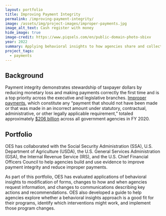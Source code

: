 ```yaml
---
layout: portfolio
title: Improving Payment Integrity
permalink: /improving-payment-integrity/
image: /assets/img/project-images/improper-payments.jpg
image_alt_text: Cash register with money
hide_image: true
image-credit: https://www.piqsels.com/en/public-domain-photo-sbixv 
year: 2022
summary: Applying behavioral insights to how agencies share and collect information can improve payment integrity and reduce improper payments
project_tags:
  - payments
---
```


## Background
Payment integrity demonstrates stewardship of taxpayer dollars by reducing monetary loss and making payments correctly the first time and is a top priority across the executive and legislative branches. <a href="https://www.paymentaccuracy.gov/about-payment-accuracy/"  target="_blank">Improper payments</a>, which constitute any “payment that should not have been made or that was made in an incorrect amount under statutory, contractual, administrative, or other legally applicable requirement,” totaled approximately <a href="https://www.paymentaccuracy.gov/payment-accuracy-the-numbers/" target="_blank">$206 billion</a> across all government agencies in FY 2020.  

## Portfolio
OES has collaborated with the Social Security Administration (SSA), U.S. Department of Agriculture (USDA), the U.S. General Services Administration (GSA), the Internal Revenue Service (IRS), and the U.S. Chief Financial Officers Council to help agencies build and use evidence to improve payment integrity and reduce improper payments. 

As part of this portfolio, OES has evaluated applications of behavioral insights to modification of forms, changes to how and when agencies request information, and changes to communications describing key actions and recommendations. OES also developed a guide to help agencies explore whether a behavioral insights approach is a good fit for their programs, identify which interventions might work, and implement those program changes.


